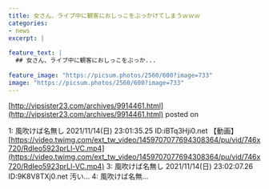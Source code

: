 ```yaml
---
title: 女さん、ライブ中に観客におしっこをぶっかけてしまうｗｗｗ
categories:
- news
excerpt: |
  
feature_text: |
  ## 女さん、ライブ中に観客におしっこをぶっか...
  
feature_image: "https://picsum.photos/2560/600?image=733"
image: "https://picsum.photos/2560/600?image=733"
---
```


[http://vipsister23.com/archives/9914461.html](http://vipsister23.com/archives/9914461.html)
posted on 

<!--more-->

1: 風吹けば名無し 2021/11/14(日) 23:01:35.25 ID:iBTq3Hji0.net 【動画】[https://video.twimg.com/ext_tw_video/1459707077694308364/pu/vid/746x720/RdIeo5923prLl-VC.mp4](https://video.twimg.com/ext_tw_video/1459707077694308364/pu/vid/746x720/RdIeo5923prLl-VC.mp4) 3: 風吹けば名無し 2021/11/14(日) 23:02:07.26 ID:9K8V8TXj0.net 汚い… 4: 風吹けば名無...
